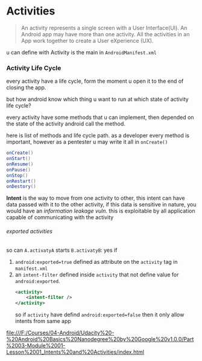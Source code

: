 # Activities

> An activity represents a single screen with a User Interface(UI). An Android app may have more than one activity. All the activities in an App work together to create a User eXperience (UX).

u can define with Activity is the main in `AndroidManifest.xml`

### Activity Life Cycle

every activity have a life cycle, form the moment u open it to the end of closing the app.

but how android know which thing u want to run at which state of activity life cycle?

every activity have some methods that u can implement, then depended on the state of the activity android call the method.

here is list of methods and life cycle path. as a developer every method is important, however as a pentester u may write it all in `onCreate()`

```java
onCreate()       
onStart()       
onResume()
onPause()
onStop()
onRestart()
onDestory() 
```

**Intent** is the way to move from one activity to other, this intent can have data passed with it to the other activity, if this data is sensitive in nature, you would have an _information leakage vuln_. this is exploitable by all application capable of communicating with the activity

###### exported activities
so can `A.activatyA` starts `B.activatyB`:   yes if
1. `android:exported=true` defined as attribute on the `activity` tag in `manifest.xml`
2. an `intent-filter` defined inside `activity` that not define value for `android:exported`.
   ```xml
   <activity>
	   <intent-filter />
   </activity>
   ```
   so if `activity` have defind `android:exported=false` then it only allow intents from same app

[file:///F:/Courses/04-Android/Udacity%20-%20Android%20Basics%20Nanodegree%20by%20Google%20v1.0.0/Part%2003-Module%2001-Lesson%2001_Intents%20and%20Activities/index.html](file:///F:/Courses/04-Android/Udacity%20-%20Android%20Basics%20Nanodegree%20by%20Google%20v1.0.0/Part%2003-Module%2001-Lesson%2001_Intents%20and%20Activities/index.html)